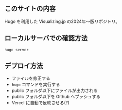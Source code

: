 ## このサイトの内容
Hugo を利用した Visualizing.jp の2024年〜版リポジトリ。

## ローカルサーバでの確認方法

```
hugo server
```

## デプロイ方法
- ファイルを修正する
- `hugo` コマンドを実行する
- public フォルダ以下にファイルが出力される
- public フォルダ以下を Github へプッシュする
- Vercel に自動で反映させる(?)


